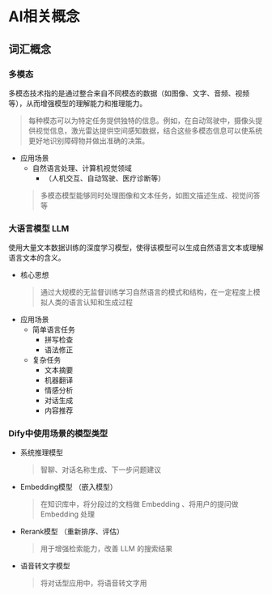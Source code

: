 # AI相关概念

## 词汇概念

### 多模态
多模态技术指的是通过整合来自不同模态的数据（如图像、文字、音频、视频等），从而增强模型的理解能力和推理能力。
> 每种模态可以为特定任务提供独特的信息。例如，在自动驾驶中，摄像头提供视觉信息，激光雷达提供空间感知数据，结合这些多模态信息可以使系统更好地识别障碍物并做出准确的决策。

- 应用场景
  - 自然语言处理、计算机视觉领域
    - （人机交互、自动驾驶、医疗诊断等）
  > 多模态模型能够同时处理图像和文本任务，如图文描述生成、视觉问答等

### 大语言模型 LLM
使用大量文本数据训练的深度学习模型，使得该模型可以生成自然语言文本或理解语言文本的含义。
- 核心思想
  > 通过大规模的无监督训练学习自然语言的模式和结构，在一定程度上模拟人类的语言认知和生成过程
- 应用场景
  - 简单语言任务
    - 拼写检查
    - 语法修正
  - 复杂任务
    - 文本摘要
    - 机器翻译
    - 情感分析
    - 对话生成
    - 内容推荐 

### Dify中使用场景的模型类型
- 系统推理模型
  > 智聊、对话名称生成、下一步问题建议
- Embedding模型 （嵌入模型）
  > 在知识库中，将分段过的文档做 Embedding 、将用户的提问做 Embedding 处理
- Rerank模型 （重新排序、评估）
  > 用于增强检索能力，改善 LLM 的搜索结果
- 语音转文字模型
  > 将对话型应用中，将语音转文字用

